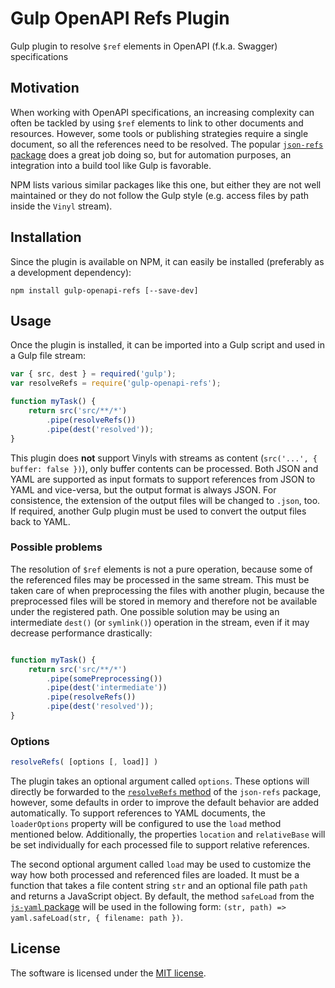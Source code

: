 # Gulp OpenAPI Refs Plugin
Gulp plugin to resolve `$ref` elements in OpenAPI (f.k.a. Swagger) specifications

## Motivation
When working with OpenAPI specifications, an increasing complexity can often be tackled by using `$ref` elements to link to other documents and resources. However, some tools or publishing strategies require a single document, so all the references need to be resolved. The popular [`json-refs` package](https://github.com/whitlockjc/json-refs) does a great job doing so, but for automation purposes, an integration into a build tool like Gulp is favorable.

NPM lists various similar packages like this one, but either they are not well maintained or they do not follow the Gulp style (e.g. access files by path inside the `Vinyl` stream).

## Installation
Since the plugin is available on NPM, it can easily be installed (preferably as a development dependency):

```
npm install gulp-openapi-refs [--save-dev]
```

## Usage
Once the plugin is installed, it can be imported into a Gulp script and used in a Gulp file stream:

``` javascript
var { src, dest } = required('gulp'); 
var resolveRefs = require('gulp-openapi-refs');

function myTask() {
    return src('src/**/*')
        .pipe(resolveRefs())
        .pipe(dest('resolved'));
}
```

This plugin does **not** support Vinyls with streams as content (`src('...', { buffer: false })`), only buffer contents can be processed.
Both JSON and YAML are supported as input formats to support references from JSON to YAML and vice-versa, but the output format is always JSON. For consistence, the extension of the output files will be changed to `.json`, too. If required, another Gulp plugin must be used to convert the output files back to YAML.

### Possible problems
The resolution of `$ref` elements is not a pure operation, because some of the referenced files may be processed in the same stream. This must be taken care of when preprocessing the files with another plugin, because the preprocessed files will be stored in memory and therefore not be available under the registered path. One possible solution may be using an intermediate `dest()` (or `symlink()`) operation in the stream, even if it may decrease performance drastically:

``` javascript

function myTask() {
    return src('src/**/*')
        .pipe(somePreprocessing())
        .pipe(dest('intermediate'))
        .pipe(resolveRefs())
        .pipe(dest('resolved'));
}
```

### Options

``` javascript
resolveRefs( [options [, load]] )
```

The plugin takes an optional argument called `options`. These options will directly be forwarded to the [`resolveRefs` method](https://github.com/whitlockjc/json-refs/blob/master/docs/API.md#json-refsresolverefsobj-options--promiseresolvedrefsresults) of the `json-refs` package, however, some defaults in order to improve the default behavior are added automatically. To support references to YAML documents, the `loaderOptions` property will be configured to use the `load` method mentioned below. Additionally, the properties `location` and `relativeBase` will be set individually for each processed file to support relative references.

The second optional argument called `load` may be used to customize the way how both processed and referenced files are loaded. It must be a function that takes a file content string `str` and an optional file path `path` and returns a JavaScript object. By default, the method `safeLoad` from the [`js-yaml` package](https://github.com/nodeca/js-yaml) will be used in the following form: `(str, path) => yaml.safeLoad(str, { filename: path })`.

## License
The software is licensed under the [MIT license](https://github.com/lukoerfer/gulp-openapi-refs/blob/master/LICENSE).
